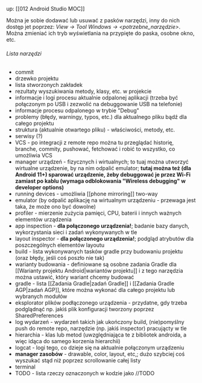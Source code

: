 up: [[012 Android Studio MOC]]

Można je sobie dodawać lub usuwać z pasków narzędzi, inny do nich dostęp jet poprzez: *View -> Tool Windows -> <potrzebne_narzędzie>*. Można zmieniać ich tryb wyświetlania na przypięte do paska, osobne okno, etc. 

###### Lista narzędzi
- commit 
- drzewko projektu
- lista stworzonych zakładek
- rezultaty wyszukiwania metody, klasy, etc. w projekcie
- informacje i logi procesu aktualnie odpalonej aplikacji (trzeba być połączonym po USB i zezwolić na debuggowanie USB na telefonie)
- informacje procesu odpalonego w trybie "Debug"
- problemy (błędy, warningy, typos, etc.) dla aktualnego pliku bądź dla całego projektu
- struktura (aktualnie otwartego pliku) - właściwości, metody, etc.
- serwisy (?)
- VCS - po integracji z remote repo można tu przeglądać historię, branche, commity, pushować, fetchować i robić to wszystko, co umożliwia VCS
- manager urządzeń - fizycznych i wirtualnych; to tuaj można utworzyć wirtualne urządzenie, by na nim odpalić emulator; **tutaj można też (dla Android 11+) sparować urządzenie, żeby debuggować je przez Wi-Fi zamiast po kablu (wymaga odblokowania "Wireless debugging" w developer options)**
- running devices - umożliwia [[phone mirroring]] two-way
- emulator (by odpalić aplikację na wirtualnym urządzeniu - przewaga jest taka, że może ono być dowolne)
- profiler - mierzenie zużycia pamięci, CPU, baterii i innych ważnych elementów urządzenia
- app inspection - **dla połączonego urządzenia!**; badanie bazy danych, wykorzystania sieci i zadań wykonywanych w tle
- layout inspector - **dla połączonego urządzenia!**; podgląd atrybutów dla poszczególnych elementów layoutu
- build - lista wykonywanych tasków gradle przy budowaniu projektu (oraz błędy, jeśli coś poszło nie tak)
- warianty budowania -  definiowane są osobne zadania Gradle dla [[Warianty projektu Android|wariantów projektu]] i z tego narzędzia można ustawić, który wariant chcemy budować
- gradle - lista [[Zadania Gradle|zadań Gradle]] i [[Zadania Gradle AGP|zadań AGP]], które można wykonać dla całego projektu lub wybranych modułów
- eksplorator plików podłączonego urządzenia - przydatne, gdy trzeba podglądnąć np. jakiś plik konfiguracji tworzony poprzez SharedPreferences
- log wydarzeń - wydarzeń takich jak ukończony build, (nie)pomyślny push do remote repo, narzędzie (np. jakiś inspector) pracującty w tle
- hierarchia - klas lub metod (uwzględniająca te z bibliotek androida, a więc idąca do samego korzenia hierarchii)
- logcat - logi tego, co dzieje się na aktualnie połączonym urządzeniu
- **manager zasobów** - drawable, color, layout, etc,; dużo szybciej coś wyszukać stąd niż poprzez scrollowanie całej listy
- terminal
- TODO - lista rzeczy oznaczonych w kodzie jako //TODO